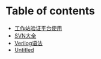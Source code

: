 # Table of contents

* [工作站验证平台使用](README.md)
* [SVN大全](untitled.md)
* [Verilog语法](untitled-1.md)
* [Untitled](untitled-2.md)


